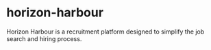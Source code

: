 # horizon-harbour
Horizon Harbour is a recruitment platform designed to simplify the job search and hiring process.
